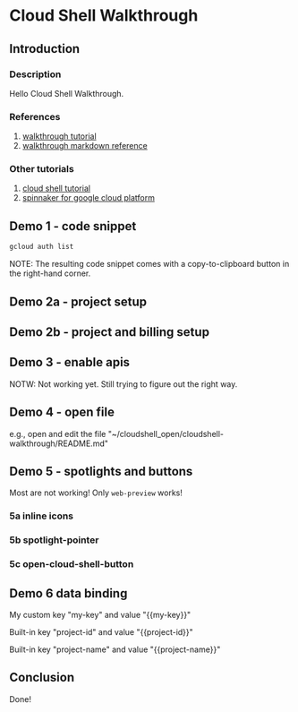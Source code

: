 # Cloud Shell Walkthrough

## Introduction

### Description

Hello Cloud Shell Walkthrough.

### References

1. [walkthrough tutorial](https://cloud.google.com/shell/docs/walkthroughs)
2. [walkthrough markdown reference](https://cloud.google.com/shell/docs/walkthrough-markdown-reference)

### Other tutorials

1. [cloud shell tutorial](https://github.com/GoogleCloudPlatform/cloud-shell-tutorials)
2. [spinnaker for google cloud platform](https://console.cloud.google.com/marketplace/details/google-cloud-platform/spinnaker)

## Demo 1 - code snippet

```bash
gcloud auth list
```

NOTE: The resulting code snippet comes with a copy-to-clipboard button in the right-hand corner.

## Demo 2a - project setup

<walkthrough-project-setup></walkthrough-project-setup>

## Demo 2b - project and billing setup

<walkthrough-project-billing-setup></walkthrough-project-billing-setup>

## Demo 3 - enable apis

NOTW: Not working yet. Still trying to figure out the right way.

<walkthrough-enable-apis apis="A,B"></walkthrough-enable-apis>

## Demo 4 - open file

e.g., open and edit the file "~/cloudshell_open/cloudshell-walkthrough/README.md"

<walkthrough-editor-open-file filePath="cloudshell_open/cloudshell-walkthrough/README.md" 
                              text="README.md">
</walkthrough-editor-open-file>

## Demo 5 - spotlights and buttons

Most are not working! Only `web-preview` works!

### 5a inline icons

<walkthrough-cloud-shell-icon></walkthrough-cloud-shell-icon>
<walkthrough-web-preview-icon></walkthrough-web-preview-icon>
<walkthrough-cloud-shell-editor-icon></walkthrough-cloud-shell-editor-icon>
<walkthrough-nav-menu-icon></walkthrough-nav-menu-icon>
<walkthrough-notification-menu-icon></walkthrough-notification-menu-icon>
<walkthrough-pin-section-icon></walkthrough-pin-section-icon>
<walkthrough-conclusion-trophy></walkthrough-conclusion-trophy>

### 5b spotlight-pointer

<walkthrough-spotlight-pointer spotlightId="console-nav-menu"
                               text="console-nav-menu">
</walkthrough-spotlight-pointer>

<walkthrough-spotlight-pointer spotlightId="devshell-activate-button"
                               text="devshell-activate-button">
</walkthrough-spotlight-pointer>

<walkthrough-spotlight-pointer spotlightId="devshell-web-editor-button"
                               text="devshell-web-editor-button">
</walkthrough-spotlight-pointer>

<walkthrough-spotlight-pointer spotlightId="devshell-web-preview-button"
                               text="devshell-web-preview-button">
</walkthrough-spotlight-pointer>

### 5c open-cloud-shell-button

<walkthrough-open-cloud-shell-button></walkthrough-open-cloud-shell-button>

## Demo 6 data binding

<walkthrough-watcher-constant key="my-key" value="Hello Google"></walkthrough-watcher-constant>

My custom key "my-key" and value "{{my-key}}"

Built-in key "project-id" and value "{{project-id}}"

Built-in key "project-name" and value "{{project-name}}"

## Conclusion

Done!
